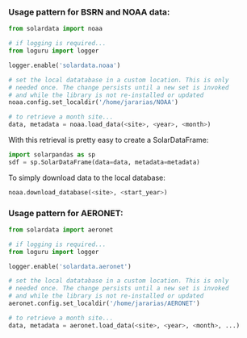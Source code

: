 ### Usage pattern for BSRN and NOAA data:

```python
from solardata import noaa

# if logging is required...
from loguru import logger

logger.enable('solardata.noaa')

# set the local datatabase in a custom location. This is only
# needed once. The change persists until a new set is invoked
# and while the library is not re-installed or updated
noaa.config.set_localdir('/home/jararias/NOAA')

# to retrieve a month site...
data, metadata = noaa.load_data(<site>, <year>, <month>)
```

With this retrieval is pretty easy to create a SolarDataFrame:

```python
import solarpandas as sp
sdf = sp.SolarDataFrame(data=data, metadata=metadata)
```

To simply download data to the local database:

```python
noaa.download_database(<site>, <start_year>)
```

### Usage pattern for AERONET:

```python
from solardata import aeronet

# if logging is required...
from loguru import logger

logger.enable('solardata.aeronet')

# set the local datatabase in a custom location. This is only
# needed once. The change persists until a new set is invoked
# and while the library is not re-installed or updated
aeronet.config.set_localdir('/home/jararias/AERONET')

# to retrieve a month site...
data, metadata = aeronet.load_data(<site>, <year>, <month>, ...)
```